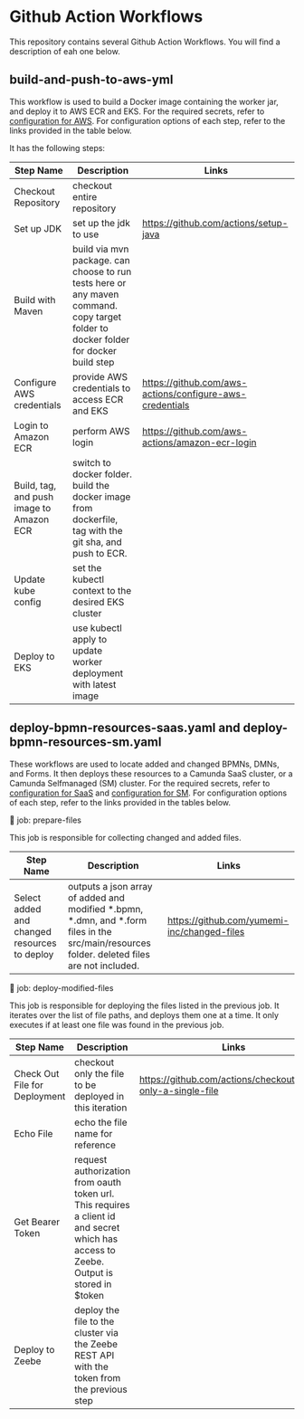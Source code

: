 # Github Action Workflows
This repository contains several Github Action Workflows. You will find a description of eah one below.


## build-and-push-to-aws-yml
This workflow is used to build a Docker image containing the worker jar, and deploy it to AWS ECR and EKS.
For the required secrets, refer to [configuration for AWS](../README.md).
For configuration options of each step, refer to the links provided in the table below.

It has the following steps:


| Step Name                                | Description                                                                                                                         | Links                                                    |
|------------------------------------------|-------------------------------------------------------------------------------------------------------------------------------------|----------------------------------------------------------|
| Checkout Repository                      | checkout entire repository                                                                                                          |                                                          |
| Set up JDK                               | set up the jdk to use                                                                                                               | https://github.com/actions/setup-java                    |
| Build with Maven                         | build via mvn package. can choose to run tests here or any maven command. copy target folder to docker folder for docker build step |                                                          |
| Configure AWS credentials                | provide AWS credentials to access ECR and EKS                                                                                       | https://github.com/aws-actions/configure-aws-credentials |
| Login to Amazon ECR                      | perform AWS login                                                                                                                   | https://github.com/aws-actions/amazon-ecr-login          |
| Build, tag, and push image to Amazon ECR | switch to docker folder. build the docker image from dockerfile, tag with the git sha, and push to ECR.                             |                                                          |
| Update kube config                       | set the kubectl context to the desired EKS cluster                                                                                  |                                                          |
| Deploy to EKS                            | use kubectl apply to update worker deployment with latest image                                                                     |                                                          |


## deploy-bpmn-resources-saas.yaml and deploy-bpmn-resources-sm.yaml
These workflows are used to locate added and changed BPMNs, DMNs, and Forms. It then deploys these resources to a Camunda SaaS cluster, or a Camunda Selfmanaged (SM) cluster.
For the required secrets, refer to [configuration for SaaS](../README.md) and [configuration for SM](../README.md).
For configuration options of each step, refer to the links provided in the tables below.

🔵 job: prepare-files

This job is responsible for collecting changed and added files.

| Step Name                                    | Description                                                                                                                                  | Links                                       |
|----------------------------------------------|----------------------------------------------------------------------------------------------------------------------------------------------|---------------------------------------------|
| Select added and changed resources to deploy | outputs a json array of added and modified *.bpmn, *.dmn, and *.form files in the src/main/resources folder. deleted files are not included. | https://github.com/yumemi-inc/changed-files |

🔵 job: deploy-modified-files

This job is responsible for deploying the files listed in the previous job. It iterates over the list of file paths, and deploys them one at a time.
It only executes if at least one file was found in the previous job.

| Step Name                     | Description                                                                                                                            | Links                                                        |
|-------------------------------|----------------------------------------------------------------------------------------------------------------------------------------|--------------------------------------------------------------|
| Check Out File for Deployment | checkout only the file to be deployed in this iteration                                                                                | https://github.com/actions/checkout#fetch-only-a-single-file |
| Echo File                     | echo the file name for reference                                                                                                       |                                                              |
| Get Bearer Token              | request authorization from oauth token url. This requires a client id and secret which has access to Zeebe. Output is stored in $token |                                                              |
| Deploy to Zeebe               | deploy the file to the cluster via the Zeebe REST API with the token from the previous step                                            |                                                              |

